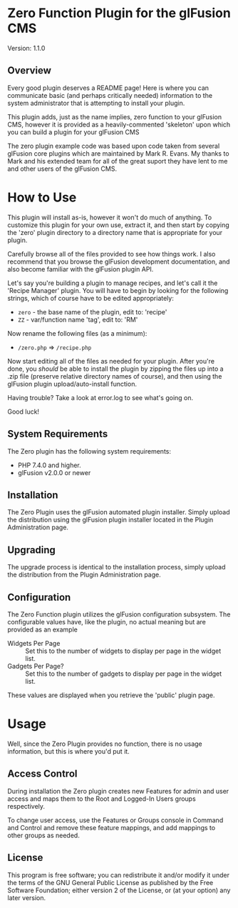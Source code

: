 # Zero Function Plugin for the glFusion CMS
Version: 1.1.0

## Overview
Every good plugin deserves a README page!  Here is where you can communicate
basic (and perhaps critically needed) information to the system administrator
that is attempting to install your plugin.

This plugin adds, just as the name implies, zero function to your glFusion
CMS, however it is provided as a heavily-commented 'skeleton' upon which you
can build a plugin for your glFusion CMS

The zero plugin example code was based upon code taken from several glFusion
core plugins which are maintained by Mark R. Evans.  My thanks to Mark and his
extended team for all of the great suport they have lent to me and other users
of the glFusion CMS.


# How to Use
This plugin will install as-is, however it won't do much of anything. To
customize this plugin for your own use, extract it, and then start by copying
the 'zero' plugin directory to a directory name that is appropriate for your
plugin.

Carefully browse all of the files provided to see how things work. I also
recommend that you browse the glFusion development documentation, and also
become familiar with the glFusion plugin API.

Let's say you're building a plugin to manage recipes, and let's call it the
'Recipe Manager' plugin. You will have to begin by looking for the following
strings, which of course have to be edited appropriately:
* `zero` - the base name of the plugin, edit to: 'recipe'
* `ZZ` - var/function name 'tag', edit to: 'RM'

Now rename the following files (as a minimum):
* `/zero.php` => `/recipe.php`

Now start editing all of the files as needed for your plugin. After you're
done, you *should* be able to install the plugin by zipping the files up into a
.zip file (preserve relative directory names of course), and then using the
glFusion plugin upload/auto-install function.

Having trouble? Take a look at error.log to see what's going on.

Good luck!


## System Requirements
The Zero plugin has the following system requirements:
* PHP 7.4.0 and higher.
* glFusion v2.0.0 or newer


## Installation
The Zero Plugin uses the glFusion automated plugin installer.
Simply upload the distribution using the glFusion plugin installer located in
the Plugin Administration page.


## Upgrading
The upgrade process is identical to the installation process, simply upload
the distribution from the Plugin Administration page.

## Configuration
The Zero Function plugin utilizes the glFusion configuration subsystem.  The
configurable values have, like the plugin, no actual meaning but are provided
as an example

<dl>
<dt>Widgets Per Page</dt>
<dd>Set this to the number of widgets to display per page in the widget list.</dd>
<dt>Gadgets Per Page?</dt>
<dd>Set this to the number of gadgets to display per page in the widget list.</dd>
</dl>
These values are displayed when you retrieve the 'public' plugin page.

# Usage
Well, since the Zero Plugin provides no function, there is no usage information,
but this is where you'd put it.

## Access Control
During installation the Zero plugin creates new Features for admin and user access
and maps them to the Root and Logged-In Users groups respectively.

To change user access, use the Features or Groups console in Command and Control
and remove these feature mappings, and add mappings to other groups as needed.

## License
This program is free software; you can redistribute it and/or modify it under
the terms of the GNU General Public License as published by the Free Software
Foundation; either version 2 of the License, or (at your option) any later
version.
